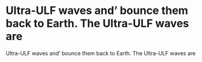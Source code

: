 # Ultra-ULF waves and’ bounce them back to Earth. The Ultra-ULF waves are

Ultra-ULF waves and’ bounce them back to Earth. The Ultra-ULF waves are